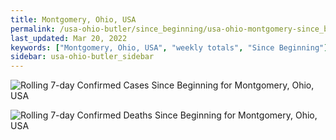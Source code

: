 ```yaml
---
title: Montgomery, Ohio, USA
permalink: /usa-ohio-butler/since_beginning/usa-ohio-montgomery-since_beginning.html
last_updated: Mar 20, 2022
keywords: ["Montgomery, Ohio, USA", "weekly totals", "Since Beginning"]
sidebar: usa-ohio-butler_sidebar
---
```


![Rolling 7-day Confirmed Cases Since Beginning for Montgomery, Ohio, USA](/covid_tracker/images/graphs/usa-ohio-montgomery-rolling_7_days_confirmed-since_beginning_graph.png)

![Rolling 7-day Confirmed Deaths Since Beginning for Montgomery, Ohio, USA](/covid_tracker/images/graphs/usa-ohio-montgomery-rolling_7_days_deaths-since_beginning_graph.png)
